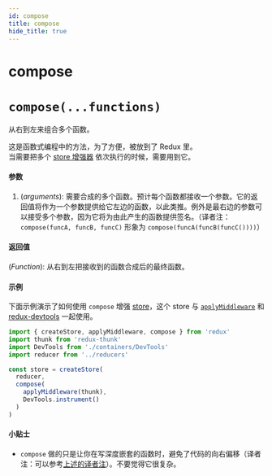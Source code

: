 ```yaml
---
id: compose
title: compose
hide_title: true
---
```

# compose
# `compose(...functions)`

从右到左来组合多个函数。

这是函数式编程中的方法，为了方便，被放到了 Redux 里。  
当需要把多个 [store 增强器](../understanding/thinking-in-redux/Glossary.md#store-enhancer) 依次执行的时候，需要用到它。

#### 参数

1. (_arguments_): 需要合成的多个函数。预计每个函数都接收一个参数。它的返回值将作为一个参数提供给它左边的函数，以此类推。例外是最右边的参数可以接受多个参数，因为它将为由此产生的函数提供签名。（译者注：`compose(funcA, funcB, funcC)` 形象为 `compose(funcA(funcB(funcC())))`）

#### 返回值

(_Function_): 从右到左把接收到的函数合成后的最终函数。

#### 示例

下面示例演示了如何使用 `compose` 增强 [store](Store.md)，这个 store 与 [`applyMiddleware`](applyMiddleware.md) 和 [redux-devtools](https://github.com/reduxjs/redux-devtools) 一起使用。

```js
import { createStore, applyMiddleware, compose } from 'redux'
import thunk from 'redux-thunk'
import DevTools from './containers/DevTools'
import reducer from '../reducers'

const store = createStore(
  reducer,
  compose(
    applyMiddleware(thunk),
    DevTools.instrument()
  )
)
```

#### 小贴士

- `compose` 做的只是让你在写深度嵌套的函数时，避免了代码的向右偏移（译者注：可以参考[上述的译者注](#参数)）。不要觉得它很复杂。
